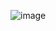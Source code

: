 ![image](https://github.com/Kimyeonjin1230/calculator/assets/114148238/4dec3da5-b9e0-4599-8ce7-3588b6fd891c)
